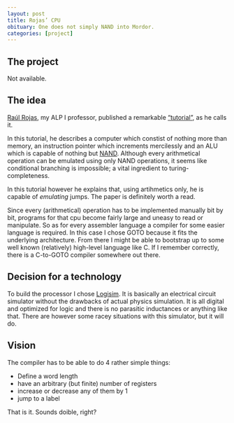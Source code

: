 ```yaml
---
layout: post
title: Rojas’ CPU
obituary: One does not simply NAND into Mordor.
categories: [project]
---
```

## The project
Not available.

## The idea
[Raúl Rojas][RaulRojas], my ALP I professor, published a remarkable [“tutorial”][RojasCPU], as he calls it.

In this tutorial, he describes a computer which constist of nothing more than memory, an instruction pointer which increments mercilessly and an ALU which is capable of nothing but [NAND]. Although every arithmetical operation can be emulated using only NAND operations, it seems like conditional branching is impossible; a vital ingredient to turing-completeness.

In this tutorial however he explains that, using artihmetics only, he is capable of *emulating* jumps. The paper is definitely worth a read.

Since every (arithmetical) operation has to be implemented manually bit by bit, programs for that cpu become fairly large and uneasy to read or manipulate. So as for every assembler language a compiler for some easier language is required. In this case I chose GOTO because it fits the underlying architecture. From there I might be able to bootstrap up to some well known (relatively) high-level language like C. If I remember correctly, there is a C-to-GOTO compiler somewhere out there.

## Decision for a technology
To build the processor I chose [Logisim]. It is basically an electrical circuit simulator without the drawbacks of actual physics simulation. It is all digital and optimized for logic and there is no parasitic inductances or anything like that. There are however some racey situations with this simulator, but it will do.

## Vision
The compiler has to be able to do 4 rather simple things:

 * Define a word length
 * have an arbitrary (but finite) number of registers
 * increase or decrease any of them by 1
 * jump to a label

That is it. Sounds doible, right?

[RaulRojas]: http://www.inf.fu-berlin.de/inst/ag-ki/rojas_home/pmwiki/pmwiki.php "My ALP I professor’s home page[sic]"
[RojasCPU]: http://www.inf.fu-berlin.de/inst/ag-ki/rojas_home/documents/tutorials/SmallestCPU.pdf "Description of the CPU"
[NAND]: http://en.wikipedia.org/wiki/Negated_AND_gate "Explanation of the NAND gate"
[Logisim]: http://ozark.hendrix.edu/~burch/logisim/ "A tool for simulation logic circuits"
